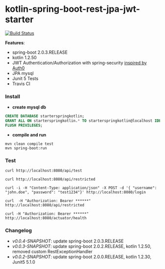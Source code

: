 # kotlin-spring-boot-rest-jpa-jwt-starter

[![Build Status](https://travis-ci.org/osahner/kotlin-spring-boot-rest-jpa-jwt-starter.svg?branch=master)](https://travis-ci.org/osahner/kotlin-spring-boot-rest-jpa-jwt-starter)

**Features**:
* spring-boot 2.0.3.RELEASE
* kotlin 1.2.50
* JWT Authentication/Authorization with spring-security [inspired by Auth0](https://auth0.com/blog/implementing-jwt-authentication-on-spring-boot/)
* JPA mysql
* Junit 5 Tests
* Travis CI

### Install

* **create mysql db**
```sql
CREATE DATABASE starterspringkotlin;
GRANT ALL ON starterspringkotlin.* TO starterspringkotlin@localhost IDENTIFIED BY 'starterspringkotlin';
FLUSH PRIVILEGES;
```

* **compile and run**
```console
mvn clean compile test
mvn spring-boot:run
```

### Test
```console
curl http://localhost:8080/api/test
```

```console
curl http://localhost:8080/api/restricted
```

```console
curl -i -H "Content-Type: application/json" -X POST -d '{ "username": "john.doe", "password": "test1234"}' http://localhost:8080/login
```

```console
curl  -H "Authorization: Bearer ******"  http://localhost:8080/api/restricted
```

```console
curl -H "Authorization: Bearer ******" http://localhost:8080/actuator/health
```

### Changelog

* _v0.0.4-SNAPSHOT_: update spring-boot 2.0.3.RELEASE
* _v0.0.3-SNAPSHOT_: update spring-boot 2.0.2.RELEASE, kotlin 1.2.50, removed custom RestExceptionHandler
* _v0.0.2-SNAPSHOT_: update spring-boot 2.0.0.RELEASE, kotlin 1.2.30, Junit5 5.1.0
